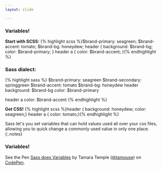 ```yaml
---
layout: slide

---
```


<section>

### Variables!

**Start with SCSS:**
{% highlight scss %}$brand-primary: seagreen;
$brand-accent: tomato;
$brand-bg: honeydew;
header {
  background: $brand-bg;
  color: $brand-primary;
}
header a { color: $brand-accent; }{% endhighlight %}

<div class="notes">
<h3>Sass dialect:</h3>
{% highlight sass %}
$brand-primary: seagreen
$brand-secondary: springgreen
$brand-accent: tomato
$brand-bg: honeydew
header
  background: $brand-bg
  color: $brand-primary

header a
  color: $brand-accent
{% endhighlight %}
</div>

**Get CSS!**
{% highlight scss %}header {
  background: honeydew;
  color: seagreen;}
header a {
  color: tomato;}{% endhighlight %}

Sass let's you set variables that can hold values used all over
your css files, allowing you to quick change a commonly used value
in only one place.
{:.notes}

</section>


<section>

### Variables!

<p data-height="396" data-theme-id="0" data-slug-hash="MoxRGO" data-default-tab="css,result" data-user="tamouse" data-embed-version="2" data-pen-title="Sass does Variables" class="codepen">See the Pen <a href="https://codepen.io/tamouse/pen/MoxRGO/">Sass does Variables</a> by Tamara Temple (<a href="https://codepen.io/tamouse">@tamouse</a>) on <a href="https://codepen.io">CodePen</a>.</p>

</section>
